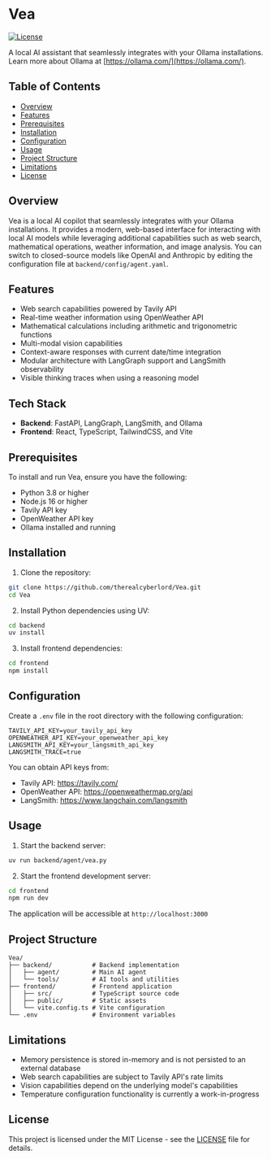 # Vea

[![License](https://img.shields.io/badge/License-MIT-blue.svg)](LICENSE)

A local AI assistant that seamlessly integrates with your Ollama installations. Learn more about Ollama at [https://ollama.com/](https://ollama.com/).

## Table of Contents

- [Overview](#overview)
- [Features](#features)
- [Prerequisites](#prerequisites)
- [Installation](#installation)
- [Configuration](#configuration)
- [Usage](#usage)
- [Project Structure](#project-structure)
- [Limitations](#limitations)
- [License](#license)

## Overview

Vea is a local AI copilot that seamlessly integrates with your Ollama installations. It provides a modern, web-based interface for interacting with local AI models while leveraging additional capabilities such as web search, mathematical operations, weather information, and image analysis. You can switch to closed-source models like OpenAI and Anthropic by editing the configuration file at `backend/config/agent.yaml`.

## Features

- Web search capabilities powered by Tavily API
- Real-time weather information using OpenWeather API
- Mathematical calculations including arithmetic and trigonometric functions
- Multi-modal vision capabilities
- Context-aware responses with current date/time integration
- Modular architecture with LangGraph support and LangSmith observability
- Visible thinking traces when using a reasoning model

## Tech Stack

- **Backend**: FastAPI, LangGraph, LangSmith, and Ollama
- **Frontend**: React, TypeScript, TailwindCSS, and Vite

## Prerequisites

To install and run Vea, ensure you have the following:

- Python 3.8 or higher
- Node.js 16 or higher
- Tavily API key
- OpenWeather API key
- Ollama installed and running

## Installation

1. Clone the repository:

```bash
git clone https://github.com/therealcyberlord/Vea.git
cd Vea
```

2. Install Python dependencies using UV:

```bash
cd backend
uv install
```

3. Install frontend dependencies:

```bash
cd frontend
npm install
```

## Configuration

Create a `.env` file in the root directory with the following configuration:

```
TAVILY_API_KEY=your_tavily_api_key
OPENWEATHER_API_KEY=your_openweather_api_key
LANGSMITH_API_KEY=your_langsmith_api_key
LANGSMITH_TRACE=true
```

You can obtain API keys from:

- Tavily API: https://tavily.com/
- OpenWeather API: https://openweathermap.org/api
- LangSmith: https://www.langchain.com/langsmith

## Usage

1. Start the backend server:

```bash
uv run backend/agent/vea.py
```

2. Start the frontend development server:

```bash
cd frontend
npm run dev
```

The application will be accessible at `http://localhost:3000`

## Project Structure

```
Vea/
├── backend/           # Backend implementation
│   ├── agent/         # Main AI agent
│   └── tools/         # AI tools and utilities
├── frontend/          # Frontend application
│   ├── src/           # TypeScript source code
│   ├── public/        # Static assets
│   └── vite.config.ts # Vite configuration
└── .env               # Environment variables
```

## Limitations

- Memory persistence is stored in-memory and is not persisted to an external database
- Web search capabilities are subject to Tavily API's rate limits
- Vision capabilities depend on the underlying model's capabilities
- Temperature configuration functionality is currently a work-in-progress

## License

This project is licensed under the MIT License - see the [LICENSE](LICENSE) file for details.
